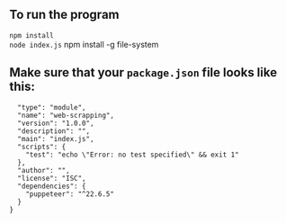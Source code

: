 ## To run the program

``` npm install ```
<br>
``` node index.js ```
<be>
npm install -g file-system

## Make sure that your ```package.json``` file looks like this:

``` {
  "type": "module",
  "name": "web-scrapping",
  "version": "1.0.0",
  "description": "",
  "main": "index.js",
  "scripts": {
    "test": "echo \"Error: no test specified\" && exit 1"
  },
  "author": "",
  "license": "ISC",
  "dependencies": {
    "puppeteer": "^22.6.5"
  }
}
```
